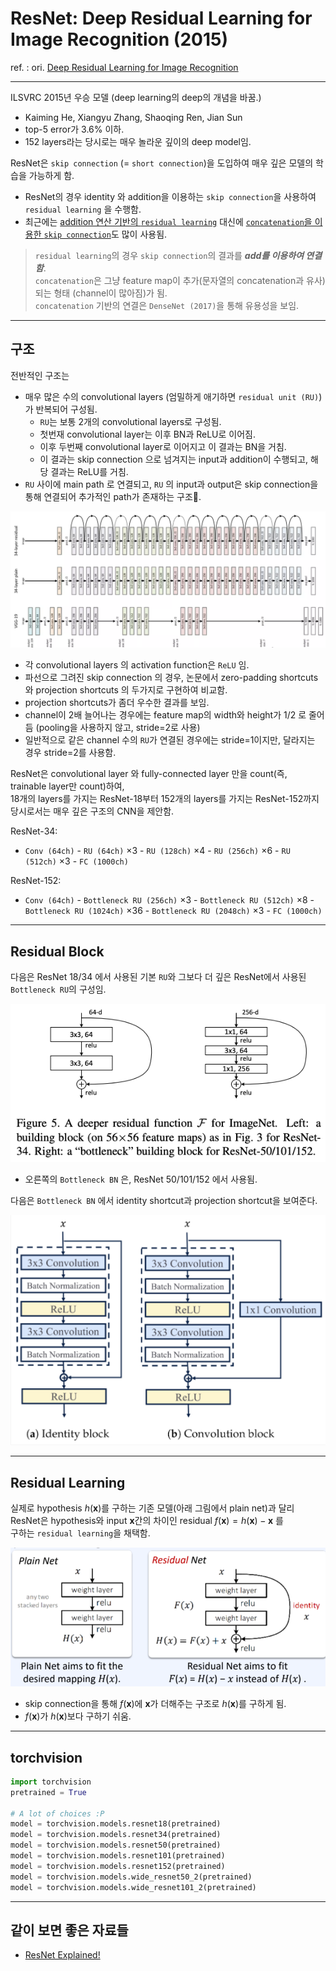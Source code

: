 # ResNet: Deep Residual Learning for Image Recognition (2015)

ref. : ori. [Deep Residual Learning for Image Recognition](https://arxiv.org/abs/1512.03385)

---

ILSVRC 2015년 우승 모델 (deep learning의 deep의 개념을 바꿈.)

* Kaiming He, Xiangyu Zhang, Shaoqing Ren, Jian Sun 
* top-5 error가 3.6% 이하.
* 152 layers라는 당시로는 매우 놀라운 깊이의 deep model임.

ResNet은 `skip connection` (= `short connection`)을 도입하여 매우 깊은 모델의 학습을 가능하게 함.

* ResNet의 경우 identity 와 addition을 이용하는 `skip connection`을 사용하여 `residual learning` 을 수행함.
* 최근에는 <u>addition 연산 기반의 `residual learning`</u> 대신에 <u>`concatenation`을 이용한 `skip connection`</u>도 많이 사용됨.

> `residual learning`의 경우 `skip connection`의 결과를 ***add를 이용하여 연결함***.  
> `concatenation`은 그냥 feature map이 추가(문자열의 concatenation과 유사)되는 형태 (channel이 많아짐)가 됨.  
> `concatenation` 기반의 연결은 `DenseNet (2017)`을 통해 유용성을 보임.

---

## 구조

전반적인 구조는 

* 매우 많은 수의 convolutional layers (엄밀하게 애기하면 `residual unit (RU)`)가 반복되어 구성됨. 
    * `RU`는 보통 2개의 convolutional layers로 구성됨.
    * 첫번재 convolutional layer는 이후 BN과 ReLU로 이어짐.
    * 이후 두번째 convolutional layer로 이어지고 이 결과는 BN을 거침. 
    * 이 결과는 skip connection 으로 넘겨지는 input과 addition이 수행되고, 해당 결과는 ReLU를 거침.
* `RU` 사이에 main path 로 연결되고, `RU` 의 input과 output은 skip connection을 통해 연결되어 추가적인 path가 존재하는 구조.

![](./img/resnet.png)

* 각 convolutional layers 의 activation function은 `ReLU` 임.
* 파선으로 그려진 skip connection 의 경우, 논문에서 zero-padding shortcuts와 projection shortcuts 의 두가지로 구현하여 비교함.
* projection shortcuts가 좀더 우수한 결과를 보임.
* channel이 2배 늘어나는 경우에는 feature map의 width와 height가 1/2 로 줄어듬 (pooling을 사용하지 않고, stride=2로 사용)
* 일반적으로 같은 channel 수의 `RU`가 연결된 경우에는 stride=1이지만, 달라지는 경우 stride=2를 사용함. 

ResNet은 convolutional layer 와 fully-connected layer 만을 count(즉, trainable layer만 count)하여,  
18개의 layers를 가지는 ResNet-18부터 152개의 layers를 가지는 ResNet-152까지  
당시로서는 매우 깊은 구조의 CNN을 제안함. 

ResNet-34:
* `Conv (64ch)` - `RU (64ch)` $\times 3$ - `RU (128ch)` $\times 4$ - `RU (256ch)` $\times 6$ - `RU (512ch)` $\times 3$ - `FC (1000ch)`

ResNet-152:
* `Conv (64ch)` - `Bottleneck RU (256ch)` $\times 3$ - `Bottleneck RU (512ch)` $\times 8$ - `Bottleneck RU (1024ch)` $\times 36$ - `Bottleneck RU (2048ch)` $\times 3$ - `FC (1000ch)`

---

## Residual Block

다음은 ResNet 18/34 에서 사용된 기본 `RU`와 그보다 더 깊은 ResNet에서 사용된 `Bottleneck RU`의 구성임.

![](./img/residual_unit.png)

* 오른쪽의 `Bottleneck BN` 은, ResNet 50/101/152 에서 사용됨.

다음은 `Bottleneck BN` 에서 identity shortcut과 projection shortcut을 보여준다.

![](./img/resnet_idblock_convblock.png)


---

## Residual Learning

실제로 hypothesis $h(\textbf{x})$를 구하는 기존 모델(아래 그림에서 plain net)과 달리  
ResNet은 hypothesis와 input $\textbf{x}$간의 차이인 residual $f(\textbf{x})=h(\textbf{x})-\textbf{x}$ 를  
구하는 `residual learning`을 채택함.

![](./img/resnet_residual.png)

* skip connection을 통해 $f(\textbf{x})$에 $\textbf{x}$가 더해주는 구조로 $h(\textbf{x})$를 구하게 됨.
* $f(\textbf{x})$가 $h(\textbf{x})$보다 구하기 쉬움.

---

## torchvision

```Python
import torchvision
pretrained = True

# A lot of choices :P
model = torchvision.models.resnet18(pretrained)
model = torchvision.models.resnet34(pretrained)
model = torchvision.models.resnet50(pretrained)
model = torchvision.models.resnet101(pretrained)
model = torchvision.models.resnet152(pretrained)
model = torchvision.models.wide_resnet50_2(pretrained)
model = torchvision.models.wide_resnet101_2(pretrained)
```

---

## 같이 보면 좋은 자료들

* [ResNet Explained!](https://youtu.be/sAzL4XMke80?si=EjwNyuKMUlgAuB97)